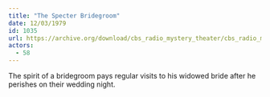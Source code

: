 ```yaml
---
title: "The Specter Bridegroom"
date: 12/03/1979
id: 1035
url: https://archive.org/download/cbs_radio_mystery_theater/cbs_radio_mystery_theater-1001-1050.zip/cbs_radio_mystery_theater-1001-1050%2Fcbsrmt_1035_the_specter_bridegroom.mp3
actors:
  - 58
---
```

The spirit of a bridegroom pays regular visits to his widowed bride after he perishes on their wedding night.